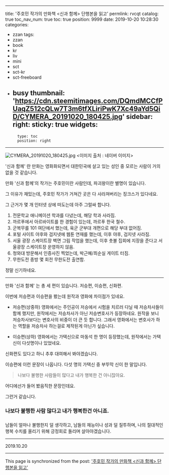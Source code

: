 
---
title: '주호민 작가의 만화책 <신과 함께> 단행본을 읽고'
permlink: rvcqt
catalog: true
toc_nav_num: true
toc: true
position: 9999
date: 2019-10-20 10:28:30
categories:
- zzan
tags:
- zzan
- book
- kr
- liv
- mini
- sct
- sct-kr
- sct-freeboard
- busy
thumbnail: 'https://cdn.steemitimages.com/DQmdMCCfPUaqZ512cQLw7T3m6tfXLiriPwK7Xc49aYd5QiD/CYMERA_20191020_180425.jpg'
sidebar:
    right:
        sticky: true
widgets:
    -
        type: toc
        position: right
---


![CYMERA_20191020_180425.jpg](https://cdn.steemitimages.com/DQmdMCCfPUaqZ512cQLw7T3m6tfXLiriPwK7Xc49aYd5QiD/CYMERA_20191020_180425.jpg)
<이미지 출처 : 네이버 이미지>


'신과 함께' 란 만화는 영화화되면서 대한민국에 살고 있는 성인 중 모르는 사람이 거의 없을 것 같습니다.

만화 '신과 함께'의 작가는 주호민이란 사람인데, 파괴왕이란 별명이 있습니다.

그 이유가 재밌는데, 주호민 작가가 거쳐간 곳은 다 사라져버리는 징크스가 있다네요.

그 근거가 몇 개 인터넷 상에 떠도는데 아주 그럴싸 합니다.

1. 전문학교 애니메이션 학과를 다녔는데, 해당 학과 사라짐.
2. 까르푸에서 아르바이트를 한 경험이 있는데, 까르푸 한국 철수.
3. 군복무를 101 여단에서 했는데, 육군 군부대 개편으로 해당 부대 없어짐.
4. 포털 사이트 야후와 검지넷에 웹툰 연재를 했는데, 이후 야후, 검지넷 사라짐.
5. 서울 광장 스케이트장 벽면 그림 작업을 했는데, 이후 촛불 집회에 지장을 준다고 서울광장 스케이트장 운영하지 않음.
6. 청와대 방문해서 인증사진 찍었는데, 박근혜/최순실 게이트 터짐.
7. 무한도전 종방 몇 회전 무한도전 출연함.

정말 신기하네요.

***

만화 '신과 함께' 는 총 세 편이 있습니다.
저승편, 이승편, 신화편.

이번에 저승편과 이승편을 봤는데 원작과 영화에 차이점가 있네요.

- 저승편(상중하)
영화에서는 주인공이 저승에서 시험을 치르러 다닐 때 저승차사들이 함께 했지만, 원작에서는 저승차사가 아닌 저승변호사가 등장하네요.
원작을 보니 저승차사보다는 변호사의 비중이 더 큰 듯 합니다.
그래서 영화에서는 변호사가 하는 역할을 저승차사 하는걸로 제작된게 아닌가 싶습니다.

- 이승편(상하)
영화에서는 가택신으로 마동석 한 명이 등장했는데,
원작에서는 가택신이 다섯명이나 있었네요.

신화편도 있다고 하니 추후 대여해서 봐야겠습니다.

이승편에 이런 문장이 나옵니다.
다섯 명의 가택신 중 부뚜막 신이 한 말입니다.

>나보다 불행한 사람들이 많다고 내가 행복한 건 아니잖아요. 

어디에선가 들어 봤음직한 문장인데요.

그런거 같습니다.

### 나보다 불행한 사람 많다고 내가 행복한건 아니죠. 
### 

남들이 얼마나 불행한지 덜 생각하고,
남들의 재능이나 성과 덜 질투하며,
나의 절대적인 행복 수치를 올리기 위해 긍정회로 돌리며 살아야겠습니다.


***

2019.10.20

- - -

This page is synchronized from the post: ['주호민 작가의 만화책 <신과 함께> 단행본을 읽고'](https://steemit.com/@lucky2015/rvcqt)
